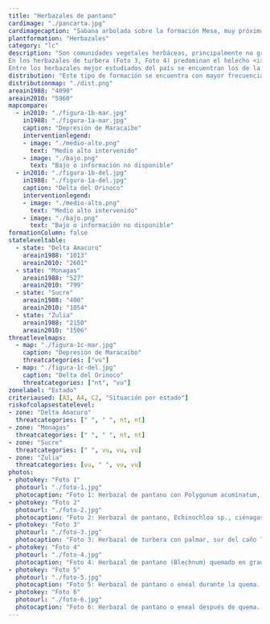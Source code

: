 ```yaml
---
title: "Herbazales de pantano"
cardimage: "./pancarta.jpg"
cardimagecaption: "Sabana arbolada sobre la formación Mesa, muy próxima al río Orinoco, estado Anzoátegui. <i>Giuseppe Colonnello</i>"
plantformation: "Herbazales"
category: "lc"
description: "Son comunidades vegetales herbáceas, principalmente no graminosas, asociadas a ambientes con inundación temporal o permanente. Entre los herbazales de pantano se reconocen dos tipos: herbazales de turbera, que se encuentran sobre suelos orgánicos, y herbazales de pantano propiamente dichos (Figura 1), que se arraigan en suelos de origen mineral (Huber & Alarcón 1998). Se trata de comunidades macrotérmicas (> 24°C) propias de las zonas húmedas que están sometidas a regímenes de inundación temporal o permanente. Los herbazales de pantano pueden estar constituidos por vegetación herbácea flotante (Foto 2) (Huber & Alarcón 1988).<br><br>
En los herbazales de turbera (Foto 3, Foto 4) predominan el helecho <i>Blechnum serrulatum</i> y la ciperácea <i>Lagenocarpus guianensis</i>, en conjunto con <i>Rhynchospora gigantea, Rhynchanthera grandiflora, Chelonanthus alatus, Mauritia flexuosa, Panicum parvifolium</i> o <i>Tabebuia insignis</i> var. <i>monophylla</i>. Por su parte, los herbazales de pantano propiamente dichos pueden estar dominados por <i>Eleocharis mutata, E. insterstincta, Typha domingensis, Schoenoplectus robustus, Sesbania emerus</i> y <i>Panicum grande</i> (González 2004, Colonnello et al. 2009).<br><br>
Entre los herbazales mejor estudiados del país se encuentran los de la reserva de biósfera del Delta del Orinoco y los del Parque Nacional Turuépano y sus alrededores (González 2004, Colonnello et al. 2009). Los herbazales de pantano del Delta se diferencian florísticamente, por la presencia o no de un componente leñoso que interrumpe la continuidad del estrato herbáceo. Todas las especies, sin embargo, son de arquitectura graminoide (González 2004). La diversidad de los herbazales de pantano en la reserva de biosfera es baja, y las macollas de <i>Lagenocarpus guianensis</i> constituyen entre 80% y 90% de la biomasa. En algunas localidades, en las microdepresiones asociadas al plano de turba, pueden existir parches de <i>Rhynchospora gigantea</i> (González 2004)."
distribution: "Este tipo de formación se encuentra con mayor frecuencia y extensión en el oriente del país, en el sur de la península de Paria y en todo el delta del Orinoco (Figura 1). Su distribución es relativamente fragmentada, formando un mosaico con los bosques de pantano y los bosques de palmar en Delta Amacuro, Sucre y Monagas (Foto 4) [Huber & Alarcón 1988, González 2004, Colonnello et al. 2009]. Adicionalmente, se encuentran en el estado Zulia, asociados a la ciénaga de Juan Manuel. La superficie total de los herbazales de pantano se estimó en 5.960 km2, lo que representa 0,65% del territorio nacional (Figura 1, Tabla 1). El estado donde los herbazales de pantano alcanzan una mayor extensión es Delta Amacuro, que acoge 44% de la superficie total de la formación."
distributionmap: "./dist.png"
areain1988: "4090"
areain2010: "5960"
mapcompare:
  - in2010: "./figura-1b-mar.jpg"
    in1988: "./figura-1a-mar.jpg"
    caption: "Depresión de Maracaibo"
    interventionlegend:
    - image: "./medio-alto.png"
      text: "Medio alto intervenido"
    - image: "./bajo.png"
      text: "Bajo o información no disponible"
  - in2010: "./figura-1b-del.jpg"
    in1988: "./figura-1a-del.jpg"
    caption: "Delta del Orinoco"
    interventionlegend:
    - image: "./medio-alto.png"
      text: "Medio alto intervenido"
    - image: "./bajo.png"
      text: "Bajo o información no disponible"
formationColumn: false
stateleveltable:
  - state: "Delta Amacuro"
    areain1988: "1013"
    areain2010: "2601"
  - state: "Monagas"
    areain1988: "527"
    areain2010: "799"
  - state: "Sucre"
    areain1988: "400"
    areain2010: "1054"
  - state: "Zulia"
    areain1988: "2150"
    areain2010: "1506"
threatlevelmaps:
  - map: "./figura-1c-mar.jpg"
    caption: "Depresión de Maracaibo"
    threatcategories: ["vu"]
  - map: "./figura-1c-del.jpg"
    caption: "Delta del Orinoco"
    threatcategories: ["nt", "vu"]
zonelabel: "Estado"
criteriaused: [A3, A4, C2, "Situación por estado"]
riskofcolapsestatelevel:
- zone: "Delta Amacuro"
  threatcategories: [" ", " ", nt, nt]
- zone: "Monagas"
  threatcategories: [" ", " ", nt, nt]
- zone: "Sucre"
  threatcategories: [" ", vu, vu, vu]
- zone: "Zulia"
  threatcategories: [vu, " ", vu, vu]
photos:
- photokey: "Foto 1"
  photourl: "./foto-1.jpg"
  photocaption: "Foto 1: Herbazal de pantano con Polygonum acuminatum, Echinodorus sp. y Cyperus papirus (introducida), desembocadura del río Catatumbo, lago de Maracaibo, estado Zulia. <i>Giuseppe Colonnello</i>"
- photokey: "Foto 2"
  photourl: "./foto-2.jpg"
  photocaption: "Foto 2: Herbazal de pantano, Echinochloa sp., ciénagas de Juan Manuel, estado Zulia. <i>Giuseppe Colonnello</i>"
- photokey: "Foto 3"
  photourl: "./foto-3.jpg"
  photocaption: "Foto 3: Herbazal de turbera con palmar, sur del caño Turuépano, estado Sucre. <i>Giuseppe Colonnello</i>"
- photokey: "Foto 4"
  photourl: "./foto-4.jpg"
  photocaption: "Foto 4: Herbazal de pantano (Blechnum) quemado en gradiente de vegetación, caño Ajíes, estado Sucre. <i>Giuseppe Colonnello</i>"
- photokey: "Foto 5"
  photourl: "./foto-5.jpg"
  photocaption: "Foto 5: Herbazal de pantano o eneal durante la quema. Inmediaciones del Parque Nacional Turuépano, estado Sucre. <i>Giuseppe Colonnello</i>"
- photokey: "Foto 6"
  photourl: "./foto-6.jpg"
  photocaption: "Foto 6: Herbazal de pantano o eneal después de quema. Inmediaciones del Parque Nacional Turuépano, estado Sucre. <i>Giuseppe Colonnello</i>"
---
```

